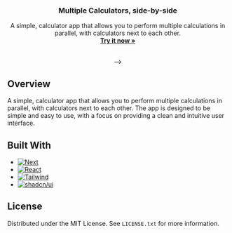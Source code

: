 <div align="center">

  <h3 align="center">Multiple Calculators, side-by-side</h3>

  <p align="center">
A simple, calculator app that allows you to perform multiple calculations in parallel, with calculators next to each other.
    <br />
    <a href="https://multiple-calculators.pages.dev/"><strong>Try it now »</strong></a>
    <br />
    <br />

  </p> -->
</div>

## Overview

A simple, calculator app that allows you to perform multiple calculations in parallel, with calculators next to each other. The app is designed to be simple and easy to use, with a focus on providing a clean and intuitive user interface.

## Built With

- [![Next][Next.js]][Next-url]
- [![React][React.js]][React-url]
- [![Tailwind][Tailwind]][Tailwind-url]
- [![shadcn/ui][shadcn/ui]][shadcn/ui-url]

## License

Distributed under the MIT License. See `LICENSE.txt` for more information.

<!-- MARKDOWN LINKS & IMAGES -->
<!-- https://www.markdownguide.org/basic-syntax/#reference-style-links -->

[Next.js]: https://img.shields.io/badge/next.js-000000?style=for-the-badge&logo=nextdotjs&logoColor=white
[Tailwind]: https://img.shields.io/badge/tailwind-06B6D4?style=for-the-badge&logo=tailwindcss&logoColor=white
[Tailwind-url]: https://tailwindcss.com/
[shadcn/ui]: https://img.shields.io/badge/shadcnui-000000?style=for-the-badge&logo=shadcnui&logoColor=white
[shadcn/ui-url]: https://ui.shadcn.com
[Next-url]: https://nextjs.org/
[React.js]: https://img.shields.io/badge/React-20232A?style=for-the-badge&logo=react&logoColor=61DAFB
[React-url]: https://reactjs.org/
